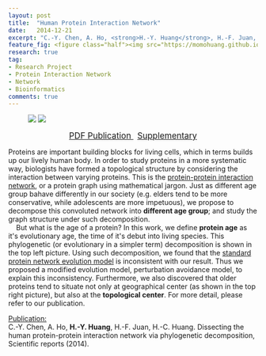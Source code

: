 ```yaml
---
layout: post
title:  "Human Protein Interaction Network"
date:   2014-12-21
excerpt: "C.-Y. Chen, A. Ho, <strong>H.-Y. Huang</strong>, H.-F. Juan, H.-C. Huang. Dissecting the human protein-protein interaction network via phylogenetic decomposition, Scientific reports (2014)."
feature_fig: <figure class="half"><img src="https://momohuang.github.io/assets/img/PPINet/phylo.jpg" class="img-disappear"><img src="https://momohuang.github.io/assets/img/PPINet/phylo_loc.jpg"></figure>
research: true
tag:
- Research Project
- Protein Interaction Network
- Network
- Bioinformatics 
comments: true
---
```


<figure class="half">
	<img src="{{site.url}}/assets/img/PPINet/phylo.jpg" class="img-disappear">
	<img src="{{site.url}}/assets/img/PPINet/phylo_loc.jpg">
</figure>

<center>
	<a href="{{ site.url }}/assets/img/PPINet/srep07153.pdf" target="_blank" class="btn">
		<span style="font-size: 120%;">
		PDF Publication
		</span>
	</a>
	&nbsp;
	<a href="{{ site.url }}/assets/img/PPINet/srep07153-s1.pdf" target="_blank" class="btn">
		<span style="font-size: 120%;">
		Supplementary
		</span>
	</a>
</center>

<p>Proteins are important building blocks for living cells, which in terms builds up our lively human body. In order to study proteins in a more systematic way, biologists have formed a topological structure by considering the interaction between varying proteins. This is the <a href="http://www.sciencedirect.com/science/article/pii/S0092867405008664" target="_blank">protein-protein interaction network</a>, or a protein graph using mathematical jargon. Just as different age group bahave differently in our society (e.g. elders tend to be more conservative, while adolescents are more impetuous), we propose to decompose this convoluted network into <strong>different age group</strong>; and study the graph structure under such decomposition.<br>&nbsp;&nbsp;&nbsp;&nbsp;But what is the age of a protein? In this work, we define <strong>protein age</strong> as it's evolutionary age, the time of it's debut into living species. This phylogenetic (or evolutionary in a simpler term) decomposition is shown in the top left picture. Using such decomposition, we found that the <a href="http://journals.aps.org/prl/abstract/10.1103/PhysRevLett.91.138701" target="blank">standard protein network evolution model</a> is inconsistent with our result. Thus we proposed a modified evolution model, perturbation avoidance model, to explain this inconsistency. Furthermore, we also discovered that older proteins tend to situate not only at geographical center (as shown in the top right picture), but also at the <strong>topological center</strong>. For more detail, please refer to our publication.</p>
<p><u>Publication:</u><br>C.-Y. Chen, A. Ho, <strong>H.-Y. Huang</strong>, H.-F. Juan, H.-C. Huang. Dissecting the human protein-protein interaction network via phylogenetic decomposition, Scientific reports (2014).</p>
